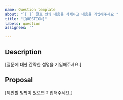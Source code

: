 ```yaml
---
name: Question template
about: "`[ ]` 괄호 안의 내용을 삭제하고 내용을 기입해주세요 "
title: "[QUESTION]"
labels: question
assignees: ''

---
```


## Description

[질문에 대한 간략한 설명을 기입해주세요.]

## Proposal

[제안할 방법이 있으면 기입해주세요.]
